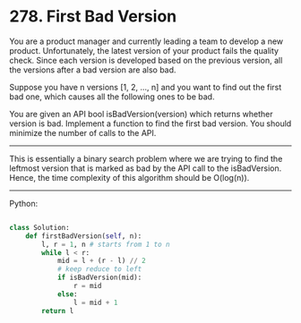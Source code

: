 # 278. First Bad Version

You are a product manager and currently leading a team to develop a new
product. Unfortunately, the latest version of your product fails the quality
check. Since each version is developed based on the previous version, all the
versions after a bad version are also bad.

Suppose you have n versions [1, 2, ..., n] and you want to find out the first
bad one, which causes all the following ones to be bad.

You are given an API bool isBadVersion(version) which returns whether version
is bad. Implement a function to find the first bad version. You should minimize
the number of calls to the API.

---

This is essentially a binary search problem where we are trying to find the
leftmost version that is marked as bad by the API call to the isBadVersion.
Hence, the time complexity of this algorithm should be O(log(n)).

---

Python:

```python

class Solution:
    def firstBadVersion(self, n):
        l, r = 1, n # starts from 1 to n
        while l < r:
            mid = l + (r - l) // 2
            # keep reduce to left
            if isBadVersion(mid):
                r = mid
            else:
                l = mid + 1
        return l
```
